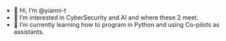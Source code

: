 - 👋 Hi, I’m @yianni-t
- 👀 I’m interested in CyberSecurity and AI and where these 2 meet.
- 🌱 I’m currently learning how to program in Python and using Co-pilots as assistants.


<!---
yianni-t/yianni-t is a ✨ special ✨ repository because its `README.md` (this file) appears on your GitHub profile.
You can click the Preview link to take a look at your changes.
--->
